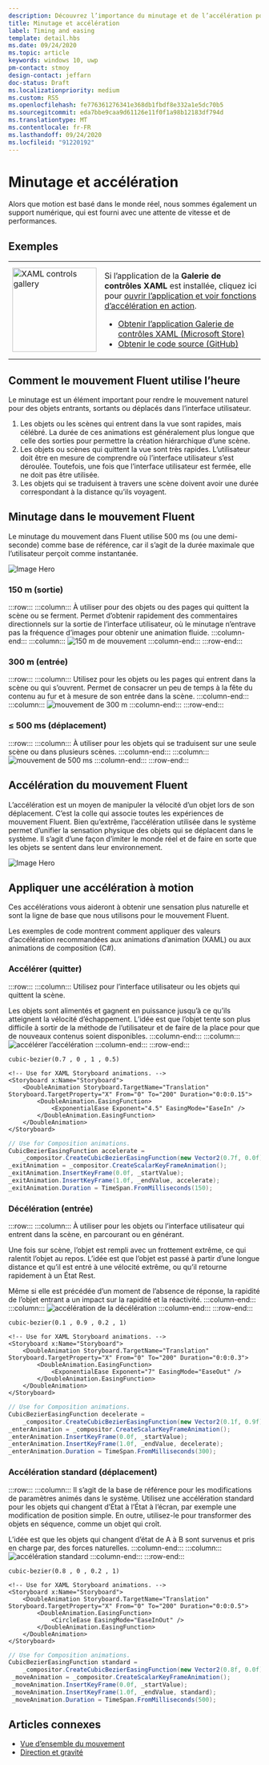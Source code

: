 ```yaml
---
description: Découvrez l’importance du minutage et de l’accélération pour rendre le mouvement naturel pour les objets entrants, sortants ou déplacés dans l’interface utilisateur.
title: Minutage et accélération
label: Timing and easing
template: detail.hbs
ms.date: 09/24/2020
ms.topic: article
keywords: windows 10, uwp
pm-contact: stmoy
design-contact: jeffarn
doc-status: Draft
ms.localizationpriority: medium
ms.custom: RS5
ms.openlocfilehash: fe776361276341e368db1fbdf8e332a1e5dc70b5
ms.sourcegitcommit: eda7bbe9caa9d61126e11f0f1a98b12183df794d
ms.translationtype: MT
ms.contentlocale: fr-FR
ms.lasthandoff: 09/24/2020
ms.locfileid: "91220192"
---
```

# <a name="timing-and-easing"></a>Minutage et accélération

Alors que motion est basé dans le monde réel, nous sommes également un support numérique, qui est fourni avec une attente de vitesse et de performances.

## <a name="examples"></a>Exemples

<table>
<tr>
<td><img src="images/xaml-controls-gallery-app-icon.png" alt="XAML controls gallery" width="168"></img></td>
<td>
    <p>Si l’application de la <strong style="font-weight: semi-bold">Galerie de contrôles XAML</strong> est installée, cliquez ici pour <a href="xamlcontrolsgallery:/item/EasingFunction">ouvrir l’application et voir fonctions d’accélération en action</a>.</p>
    <ul>
    <li><a href="https://www.microsoft.com/store/productId/9MSVH128X2ZT">Obtenir l’application Galerie de contrôles XAML (Microsoft Store)</a></li>
    <li><a href="https://github.com/Microsoft/Xaml-Controls-Gallery">Obtenir le code source (GitHub)</a></li>
    </ul>
</td>
</tr>
</table>

## <a name="how-fluent-motion-uses-time"></a>Comment le mouvement Fluent utilise l’heure

Le minutage est un élément important pour rendre le mouvement naturel pour des objets entrants, sortants ou déplacés dans l’interface utilisateur.

1. Les objets ou les scènes qui entrent dans la vue sont rapides, mais célébré. La durée de ces animations est généralement plus longue que celle des sorties pour permettre la création hiérarchique d’une scène.
1. Les objets ou scènes qui quittent la vue sont très rapides. L’utilisateur doit être en mesure de comprendre où l’interface utilisateur s’est déroulée. Toutefois, une fois que l’interface utilisateur est fermée, elle ne doit pas être utilisée.
1. Les objets qui se traduisent à travers une scène doivent avoir une durée correspondant à la distance qu’ils voyagent.

## <a name="timing-in-fluent-motion"></a>Minutage dans le mouvement Fluent

Le minutage du mouvement dans Fluent utilise 500 ms (ou une demi-seconde) comme base de référence, car il s’agit de la durée maximale que l’utilisateur perçoit comme instantanée.

![Image Hero](images/time.gif)

### <a name="150ms-exit"></a>**150 m** (sortie)

:::row:::
    :::column:::
À utiliser pour des objets ou des pages qui quittent la scène ou se ferment.
Permet d’obtenir rapidement des commentaires directionnels sur la sortie de l’interface utilisateur, où le minutage n’entrave pas la fréquence d’images pour obtenir une animation fluide.
    :::column-end:::
    :::column:::
        ![150 m de mouvement](images/150msAlt.gif)
    :::column-end:::
:::row-end:::

### <a name="300ms-enter"></a>**300 m** (entrée)

:::row:::
    :::column:::
Utilisez pour les objets ou les pages qui entrent dans la scène ou qui s’ouvrent.
Permet de consacrer un peu de temps à la fête du contenu au fur et à mesure de son entrée dans la scène.
    :::column-end:::
    :::column:::
        ![mouvement de 300 m](images/300ms.gif)
    :::column-end:::
:::row-end:::

### <a name="500ms-move"></a>**≤ 500 ms** (déplacement)

:::row:::
    :::column:::
À utiliser pour les objets qui se traduisent sur une seule scène ou dans plusieurs scènes. 
    :::column-end:::
    :::column:::
        ![mouvement de 500 ms](images/500ms.gif)
    :::column-end:::
:::row-end:::

## <a name="easing-in-fluent-motion"></a>Accélération du mouvement Fluent

L’accélération est un moyen de manipuler la vélocité d’un objet lors de son déplacement. C’est la colle qui associe toutes les expériences de mouvement Fluent. Bien qu’extrême, l’accélération utilisée dans le système permet d’unifier la sensation physique des objets qui se déplacent dans le système. Il s’agit d’une façon d’imiter le monde réel et de faire en sorte que les objets se sentent dans leur environnement.

![Image Hero](images/easing.gif)

## <a name="apply-easing-to-motion"></a>Appliquer une accélération à motion

Ces accélérations vous aideront à obtenir une sensation plus naturelle et sont la ligne de base que nous utilisons pour le mouvement Fluent.

Les exemples de code montrent comment appliquer des valeurs d’accélération recommandées aux animations d’animation (XAML) ou aux animations de composition (C#).

### <a name="accelerate-exit"></a>**Accélérer** (quitter)

:::row:::
    :::column:::
Utilisez pour l’interface utilisateur ou les objets qui quittent la scène.

Les objets sont alimentés et gagnent en puissance jusqu’à ce qu’ils atteignent la vélocité d’échappement.
L’idée est que l’objet tente son plus difficile à sortir de la méthode de l’utilisateur et de faire de la place pour que de nouveaux contenus soient disponibles.
    :::column-end:::
    :::column:::
        ![accélérer l’accélération](images/accelEase.gif)
    :::column-end:::
:::row-end:::

```
cubic-bezier(0.7 , 0 , 1 , 0.5)
```

```xaml
<!-- Use for XAML Storyboard animations. -->
<Storyboard x:Name="Storyboard">
    <DoubleAnimation Storyboard.TargetName="Translation" Storyboard.TargetProperty="X" From="0" To="200" Duration="0:0:0.15">
        <DoubleAnimation.EasingFunction>
            <ExponentialEase Exponent="4.5" EasingMode="EaseIn" />
        </DoubleAnimation.EasingFunction>
    </DoubleAnimation>
</Storyboard>
```

```csharp
// Use for Composition animations.
CubicBezierEasingFunction accelerate =
    _compositor.CreateCubicBezierEasingFunction(new Vector2(0.7f, 0.0f), new Vector2(1.0f, 0.5f));
_exitAnimation = _compositor.CreateScalarKeyFrameAnimation();
_exitAnimation.InsertKeyFrame(0.0f, _startValue);
_exitAnimation.InsertKeyFrame(1.0f, _endValue, accelerate);
_exitAnimation.Duration = TimeSpan.FromMilliseconds(150);
```

### <a name="decelerate-enter"></a>**Décélération** (entrée)

:::row:::
    :::column:::
À utiliser pour les objets ou l’interface utilisateur qui entrent dans la scène, en parcourant ou en générant.

Une fois sur scène, l’objet est rempli avec un frottement extrême, ce qui ralentit l’objet au repos.
L’idée est que l’objet est passé à partir d’une longue distance et qu’il est entré à une vélocité extrême, ou qu’il retourne rapidement à un État Rest.

Même si elle est précédée d’un moment de l’absence de réponse, la rapidité de l’objet entrant a un impact sur la rapidité et la réactivité.
    :::column-end:::
    :::column:::
        ![accélération de la décélération](images/decelEase.gif)
    :::column-end:::
:::row-end:::

```
cubic-bezier(0.1 , 0.9 , 0.2 , 1)
```

```xaml
<!-- Use for XAML Storyboard animations. -->
<Storyboard x:Name="Storyboard">
    <DoubleAnimation Storyboard.TargetName="Translation" Storyboard.TargetProperty="X" From="0" To="200" Duration="0:0:0.3">
        <DoubleAnimation.EasingFunction>
            <ExponentialEase Exponent="7" EasingMode="EaseOut" />
        </DoubleAnimation.EasingFunction>
    </DoubleAnimation>
</Storyboard>
```

```csharp
// Use for Composition animations.
CubicBezierEasingFunction decelerate =
    _compositor.CreateCubicBezierEasingFunction(new Vector2(0.1f, 0.9f), new Vector2(0.2f, 1.0f));
_enterAnimation = _compositor.CreateScalarKeyFrameAnimation();
_enterAnimation.InsertKeyFrame(0.0f, _startValue);
_enterAnimation.InsertKeyFrame(1.0f, _endValue, decelerate);
_enterAnimation.Duration = TimeSpan.FromMilliseconds(300);
```

### <a name="standard-easing-move"></a>**Accélération standard** (déplacement)

:::row:::
    :::column:::
Il s’agit de la base de référence pour les modifications de paramètres animés dans le système.
Utilisez une accélération standard pour les objets qui changent d’État à l’État à l’écran, par exemple une modification de position simple. En outre, utilisez-le pour transformer des objets en séquence, comme un objet qui croît.

L’idée est que les objets qui changent d’état de A à B sont survenus et pris en charge par, des forces naturelles.
    :::column-end:::
    :::column:::
        ![accélération standard](images/standardEase.gif)
    :::column-end:::
:::row-end:::

```
cubic-bezier(0.8 , 0 , 0.2 , 1)
```

```xaml
<!-- Use for XAML Storyboard animations. -->
<Storyboard x:Name="Storyboard">
    <DoubleAnimation Storyboard.TargetName="Translation" Storyboard.TargetProperty="X" From="0" To="200" Duration="0:0:0.5">
        <DoubleAnimation.EasingFunction>
            <CircleEase EasingMode="EaseInOut" />
        </DoubleAnimation.EasingFunction>
    </DoubleAnimation>
</Storyboard>
```

```csharp
// Use for Composition animations.
CubicBezierEasingFunction standard =
    _compositor.CreateCubicBezierEasingFunction(new Vector2(0.8f, 0.0f), new Vector2(0.2f, 1.0f));
 _moveAnimation = _compositor.CreateScalarKeyFrameAnimation();
 _moveAnimation.InsertKeyFrame(0.0f, _startValue);
 _moveAnimation.InsertKeyFrame(1.0f, _endValue, standard);
 _moveAnimation.Duration = TimeSpan.FromMilliseconds(500);
```

## <a name="related-articles"></a>Articles connexes

- [Vue d’ensemble du mouvement](index.md)
- [Direction et gravité](directionality-and-gravity.md)
